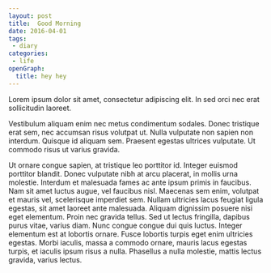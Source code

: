 ```yaml
---
layout: post
title:  Good Morning
date: 2016-04-01
tags: 
 - diary
categories:
 - life
openGraph:
  title: hey hey
---
```


Lorem ipsum dolor sit amet, consectetur adipiscing elit. In sed orci nec erat sollicitudin laoreet.
<!-- more --> 
Vestibulum aliquam enim nec metus condimentum sodales. Donec tristique erat sem, nec accumsan risus volutpat ut. Nulla vulputate non sapien non interdum. Quisque id aliquam sem. Praesent egestas ultrices vulputate. Ut commodo risus ut varius gravida.

Ut ornare congue sapien, at tristique leo porttitor id. Integer euismod porttitor blandit. Donec vulputate nibh at arcu placerat, in mollis urna molestie. Interdum et malesuada fames ac ante ipsum primis in faucibus. Nam sit amet luctus augue, vel faucibus nisl. Maecenas sem enim, volutpat et mauris vel, scelerisque imperdiet sem. Nullam ultricies lacus feugiat ligula egestas, sit amet laoreet ante malesuada. Aliquam dignissim posuere nisi eget elementum. Proin nec gravida tellus. Sed ut lectus fringilla, dapibus purus vitae, varius diam. Nunc congue congue dui quis luctus. Integer elementum est at lobortis ornare. Fusce lobortis turpis eget enim ultricies egestas. Morbi iaculis, massa a commodo ornare, mauris lacus egestas turpis, et iaculis ipsum risus a nulla. Phasellus a nulla molestie, mattis lectus gravida, varius lectus.
